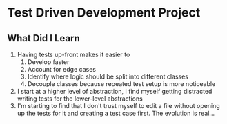 # Test Driven Development Project

## What Did I Learn

1. Having tests up-front makes it easier to
    1. Develop faster
    2. Account for edge cases
    3. Identify where logic should be split into different classes
    4. Decouple classes because repeated test setup is more noticeable
2. I start at a higher level of abstraction, I find myself getting distracted writing tests for the lower-level abstractions
3. I'm starting to find that I don't trust myself to edit a file without opening up the tests for it and creating a test case first. The evolution is real...
